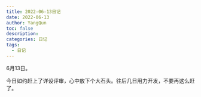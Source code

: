 ```yaml
---
title: 2022-06-13日记
date: 2022-06-13
author: YangQun
toc: false
description:
categories: 日记
tags:
  - 日记
---
```


6月13日。

今日如约赶上了详设评审，心中放下个大石头。往后几日用力开发，不要再这么赶了。
